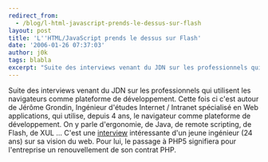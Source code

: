 ```yaml
---
redirect_from:
  - /blog/l-html-javascript-prends-le-dessus-sur-flash
layout: post
title: 'L''HTML/JavaScript prends le dessus sur Flash'
date: '2006-01-26 07:37:03'
author: j0k
tags: blabla
excerpt: "Suite des interviews venant du JDN sur les professionnels qui utilisent les navigateurs comme plateforme de développement. Cette fois ci c'est autour de Jérôme Grondin, Ingénieur d'études Internet / Intranet spécialisé en Web applications, qui utilise, depuis 4 ans, le navigateur comme plateforme de développement.     \nOn y parle d'ergonomie, de Java, de remote      …"
---
```


Suite des interviews venant du JDN sur les professionnels qui utilisent les navigateurs comme plateforme de développement. Cette fois ci c'est autour de Jérôme Grondin, Ingénieur d'études Internet / Intranet spécialisé en Web applications, qui utilise, depuis 4 ans, le navigateur comme plateforme de développement.
On y parle d'ergonomie, de Java, de remote scripting, de Flash, de XUL ...   C'est une [interview](http://developpeur.journaldunet.com/itws/060124-itw-apside-grondin.shtml) intéressante d'un jeune ingénieur (24 ans) sur sa vision du web. Pour lui, le passage à PHP5 signifiera pour l'entreprise un renouvellement de son contrat PHP.
